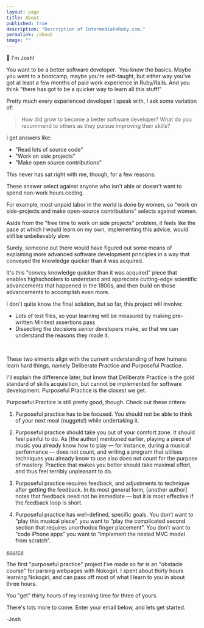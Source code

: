 ```yaml
---
layout: page
title: About
published: true
description: "Description of IntermediateRuby.com."
permalink: /about
image: ""
---
```



👋 I'm Josh! 

You want to be a better software developer.
​
You know the basics.
​
Maybe you went to a bootcamp, maybe you're self-taught, but either way you've got at least a few months of paid work experience in Ruby/Rails.
​​
And you think "there has got to be a quicker way to learn all this stuff!"

Pretty much every experienced developer I speak with, I ask some variation of:

> How did grow to become a better software developer? What do you recommend to others as they pursue improving their skills?

I get answers like:

- "Read lots of source code"
- "Work on side projects"
- "Make open source contributions"

This never has sat right with me, though, for a few reasons:

These answer select against anyone who isn't able or doesn't want to spend non-work hours coding.

For example, most unpaid labor in the world is done by women, so "work on side-projects and make open-source contributions" selects against women.

Aside from the "free time to work on side projects" problem, it feels like the pace at which I would learn on my own, implementing this advice, would still be unbelievably slow.

Surely, someone out there would have figured out some means of explaining more advanced software development principles in a way that conveyed the knowledge quicker than it was acquired.

It's this "convey knowledge quicker than it was acquired" piece that enables highschoolers to understand and appreciate cutting-edge scientific advancements that happened in the 1800s, and then build on those advancements to accomplish even more.

I don't quite know the final solution, but so far, this project will involve:

- Lots of test files, so your learning will be measured by making pre-written Minitest assertions pass
- Dissecting the decisions senior developers make, so that we can understand the reasons they made it.

​

These two elments align with the current understanding of how humans learn hard things, namely Deliberate Practice and Purposeful Practice.

I'll explain the difference later, but know that Deliberate Practice is the gold standard of skills acquisition, but cannot be implemented for software development. Purposeful Practice is the closest we get.

Purposeful Practice is still pretty good, though. Check out these critera:

1. Purposeful practice has to be focused. You should not be able to think of your next meal (nuggets!) while undertaking it.

2. Purposeful practice should take you out of your comfort zone. It should feel painful to do. As [the author] mentioned earlier, playing a piece of music you already know how to play — for instance, during a musical performance — does not count, and writing a program that utilises techniques you already know to use also does not count for the purpose of mastery. Practice that makes you better should take maximal effort, and thus feel terribly unpleasant to do.

3. Purposeful practice requires feedback, and adjustments to technique after getting the feedback. In its most general form, [another author] notes that feedback need not be immediate — but it is most effective if the feedback loop is short.

4. Purposeful practice has well-defined, specific goals. You don’t want to “play this musical piece”, you want to “play the complicated second section that requires unorthodox finger placement”. You don’t want to “code iPhone apps” you want to “implement the nested MVC model from scratch”.

_[​source​](https://commoncog.com/blog/the-problems-with-deliberate-practice/)_

The first "purposeful practice" project I've made so far is an "obstacle course" for parsing webpages with Nokogiri. I spent about thirty hours learning Nokogiri, and can pass off most of what I learn to you in about three hours.

You "get" thirty hours of my learning time for three of yours.

There's lots more to come. Enter your email below, and lets get started.

-Josh